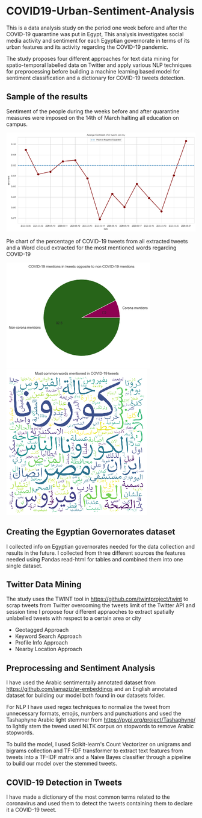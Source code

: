# COVID19-Urban-Sentiment-Analysis

This is a data analysis study on the period one week before and after the COVID-19 quarantine was put in Egypt, This analysis investigates social media activity and sentiment for each Egyptian governorate in terms of its urban features and its activity regarding the COVID-19 pandemic.

The study proposes four different approaches for text data mining for spatio-temporal labelled data on Twitter and apply various NLP techniques for preprocessing before building a machine learning based model for sentiment classification and a dictionary for COVID-19 tweets detection.

## Sample of the results
Sentiment of the people during the weeks before and after quarantine measures were imposed on the 14th of March halting all education on campus.

![Sentiment Analysis](/Graphs/SentimentDateAll.png)

Pie chart of the percentage of COVID-19 tweets from all extracted tweets and a Word cloud extracted for the most mentioned words regarding COVID-19

![Corona Pie](/Graphs/PieChartCoronaMentions.png) ![Word Cloud](/Graphs/CoronaWordCloud.png)

## Creating the Egyptian Governorates dataset
I collected info on Egyptian governorates needed for the data collection and results in the future. I collected from three different sources the features needed using Pandas read-html for tables and combined them into one single dataset.

## Twitter Data Mining
The study uses the TWINT tool in https://github.com/twintproject/twint to scrap tweets from Twitter overcoming the tweets limit of the Twitter API and session time
I propose four different appraoches to extract spatially unlabelled tweets with respect to a certain area or city
* Geotagged Approach
* Keyword Search Approach
* Profile Info Approach
* Nearby Location Approach

## Preprocessing and Sentiment Analysis
I have used the Arabic sentimentally annotated dataset from https://github.com/iamaziz/ar-embeddings and an English annotated dataset for building our model both found in our datasets folder.

For NLP I have used regex techniques to normalize the tweet from unnecessary formats, emojis, numbers and punctuations and used the Tashaphyne Arabic light stemmer from https://pypi.org/project/Tashaphyne/ to lightly stem the tweed used NLTK corpus on stopwords to remove Arabic stopwords.

To build the model, I used Scikit-learn's Count Vectorizer on unigrams and bigrams collection and TF-IDF transformer to extract text features from tweets into a TF-IDF matrix and a Naive Bayes classifier through a pipeline to build our model over the stemmed tweets.

## COVID-19 Detection in Tweets
I have made a dictionary of the most common terms related to the coronavirus and used them to detect the tweets containing them to declare it a COVID-19 tweet.
